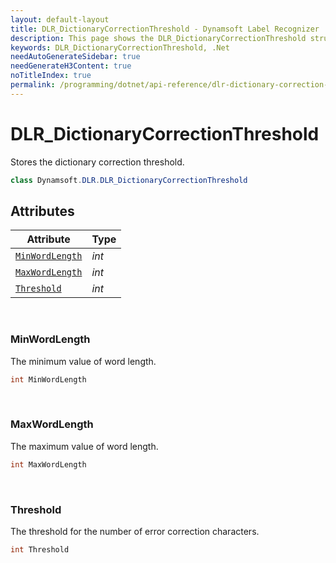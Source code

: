 ```yaml
---
layout: default-layout
title: DLR_DictionaryCorrectionThreshold - Dynamsoft Label Recognizer .Net Class
description: This page shows the DLR_DictionaryCorrectionThreshold struct of Dynamsoft Label Recognizer for .Net Language.
keywords: DLR_DictionaryCorrectionThreshold, .Net
needAutoGenerateSidebar: true
needGenerateH3Content: true
noTitleIndex: true
permalink: /programming/dotnet/api-reference/dlr-dictionary-correction-threshold.html
---
```



# DLR_DictionaryCorrectionThreshold
Stores the dictionary correction threshold.

```csharp
class Dynamsoft.DLR.DLR_DictionaryCorrectionThreshold
```

## Attributes
  
| Attribute | Type |
|---------- | ---- |
| [`MinWordLength`](#minwordlength) | *int* |
| [`MaxWordLength`](#maxwordlength) | *int* |
| [`Threshold`](#threshold) | *int* |


&nbsp;

### MinWordLength
The minimum value of word length.
```csharp
int MinWordLength
```

&nbsp;

### MaxWordLength
The maximum value of word length.
```csharp
int MaxWordLength
```

&nbsp;

### Threshold
The threshold for the number of error correction characters.
```csharp
int Threshold
```

